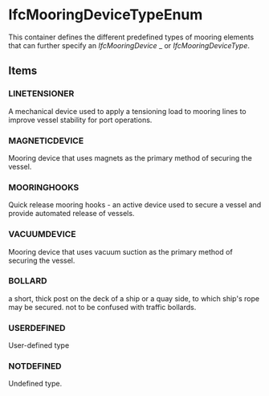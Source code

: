 # IfcMooringDeviceTypeEnum

This container defines the different predefined types of mooring elements that can further specify an _IfcMooringDevice_ _ or _IfcMooringDeviceType_.

## Items

### LINETENSIONER
A mechanical device used to apply a tensioning load to mooring lines to improve vessel stability for port operations.

### MAGNETICDEVICE
Mooring device that uses magnets as the primary method of securing the vessel.

### MOORINGHOOKS
Quick release mooring hooks - an active device used to secure a vessel and provide automated release of vessels.

### VACUUMDEVICE
Mooring device that uses vacuum suction as the primary method of securing the vessel.

### BOLLARD
a short, thick post on the deck of a ship or a quay side, to which ship's rope may be secured. not to be confused with traffic bollards.

### USERDEFINED
User-defined type

### NOTDEFINED
Undefined type.
